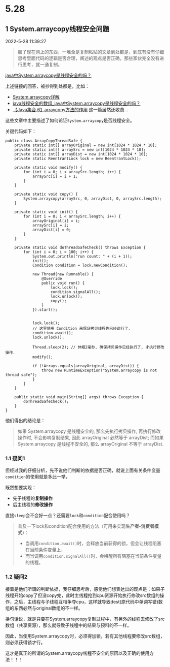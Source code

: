 # 5.28

## 1 System.arraycopy线程安全问题

2022-5-28 11:39:27

>服了现在网上的东西，一堆全是复制粘贴的文章到处都是，到底有没有仔细思考里面代码的逻辑是否合理，阐述的观点是否正确，那些家伙完全没有进行思考，就一通复制。

[java中System.arraycopy是线程安全的吗？](https://segmentfault.com/q/1010000007608412)

上述链接的回答，被抄得到处都是，比如：

* [System.arraycopy详解](https://blog.csdn.net/wqy__007/article/details/115623270)
* [java线程安全的数组_java中System.arraycopy是线程安全的吗？](https://blog.csdn.net/weixin_42594427/article/details/114709155)
* [【Java集合 6】arraycopy方法的作用](https://blog.csdn.net/guorui_java/article/details/113187970) 这一篇居然还收费...

这些文章中主要描述了如何论证`System.arraycopy`是否线程安全。

关键代码如下：

```
public class ArrayCopyThreadSafe {
    private static int[] arrayOriginal = new int[1024 * 1024 * 10];
    private static int[] arraySrc = new int[1024 * 1024 * 10];
    private static int[] arrayDist = new int[1024 * 1024 * 10];
    private static ReentrantLock lock = new ReentrantLock();

    private static void modify() {
        for (int i = 0; i < arraySrc.length; i++) {
            arraySrc[i] = i + 1;
        }
    }

    private static void copy() {
        System.arraycopy(arraySrc, 0, arrayDist, 0, arraySrc.length);
    }

    private static void init() {
        for (int i = 0; i < arraySrc.length; i++) {
            arrayOriginal[i] = i;
            arraySrc[i] = i;
            arrayDist[i] = 0;
        }
    }

    private static void doThreadSafeCheck() throws Exception {
        for (int i = 0; i < 100; i++) {
            System.out.println("run count: " + (i + 1));
            init();
            Condition condition = lock.newCondition();

            new Thread(new Runnable() {
                @Override
                public void run() {
                    lock.lock();
                    condition.signalAll();
                    lock.unlock();
                    copy();
                }
            }).start();


            lock.lock();
            // 这里使用 Condition 来保证拷贝线程先已经运行了.
            condition.await();
            lock.unlock();

            Thread.sleep(2); // 休眠2毫秒, 确保拷贝操作已经执行了, 才执行修改操作.
            modify();

            if (!Arrays.equals(arrayOriginal, arrayDist)) {
                throw new RuntimeException("System.arraycopy is not thread safe");
            }
        }
    }

    public static void main(String[] args) throws Exception {
        doThreadSafeCheck();
    }
}
```

他们得出的结论是：

>如果 System.arraycopy 是线程安全的, 那么先执行拷贝操作, 再执行修改操作时, 不会影响复制结果, 因此 arrayOriginal 必然等于 arrayDist; 而如果 System.arraycopy 是线程不安全的, 那么 arrayOriginal 不等于 arrayDist.

### 1.1 疑问1

但经过我的仔细分析，先不说他们判断的依据是否正确，就说上面有关条件变量`condition`的使用就是多此一举，

既然想要实现：

* 先子线程的**复制操作** 
* 后主线程的**修改操作**

直接`sleep`会不会好一点？还需要`lock`和`condition`配合使用吗？

>普及一下lock和condition配合使用的方法（可用来实现**生产者-消费者模式**）：
>
>* 当调用`condition.await()`时，会释放当前获得的锁，但会让线程阻塞在当前条件变量上，
>* 而当调用`condition.signalAll()`时，会唤醒所有阻塞在当前条件变量的线程。

### 1.2 疑问2

接着是他们所谓的判断依据，我仔细思考后，感觉他们想表达出的观点是：如果子线程开始copy了但没copy完，此时主线程抢到cpu资源开始执行修改src数组的操作，之后，主线程与子线程互相争夺cpu，这样就导致dest(原代码中单词写错)数组的东西必然与original数组的不一样。

换句话说，就是只要在System.arraycopy复制过程中，有另外的线程去修改了src数组（共享资源），那么就导致子线程中的结果与预料的不一样。

因此，当使用System.arraycopy时，必须得加锁，若有其他线程要修改src数组，则必须获得锁才行。

这才是真正的所谓的System.arraycopy线程不安全的原因以及正确的使用方法！！！